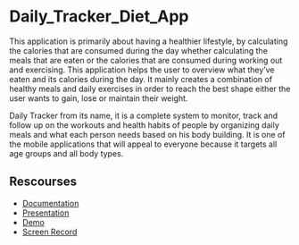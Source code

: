 # Daily_Tracker_Diet_App

This application is primarily about having a healthier lifestyle, by calculating the calories that are consumed during the day whether calculating the meals that are eaten or the calories that are consumed during working out and exercising. This application helps the user to overview what they’ve eaten and its calories during the day. It mainly creates a combination of healthy meals and daily exercises in order to reach the best shape either the user wants to gain, lose or maintain their weight.

Daily Tracker from its name, it is a complete system to monitor, track and follow up on the workouts and health habits of people by organizing daily meals and what each person needs based on his body building. It is one of the mobile applications that will appeal to everyone because it targets all age groups and all body types.

## Rescourses

- [Documentation](https://drive.google.com/file/d/1FOsRlRcLei2r8u7vovFJGGmnwb_38bTj/view?usp=sharing)
- [Presentation](https://drive.google.com/file/d/1hgYHbCoubgKDgfDSqV8sT5xQ0LqQGXUM/view?usp=sharing)
- [Demo](https://drive.google.com/file/d/1kGVdJF4KCU4C1WBBAI0AVjJl7X4TLu5J/view?usp=sharing)
- [Screen Record](https://drive.google.com/file/d/1Rg3Z1YcvdK8YwK0-dIfH6SDabQ4tdIKy/view?usp=sharing)
